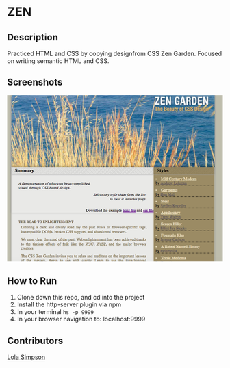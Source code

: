 # ZEN

## Description
Practiced HTML and CSS by copying designfrom CSS Zen Garden. Focused on writing semantic HTML and CSS.

## Screenshots
![Webpage](https://raw.githubusercontent.com/lolasimp/html-css-101/master/screenshots/Screen%20Shot%202018-03-24%20at%2012.18.50%20PM.png)

## How to Run
1. Clone down this repo, and cd into the project
1. Install the http-server plugin via npm
1. In your terminal ```hs -p 9999```
1. In your browser navigation to: localhost:9999

## Contributors
[Lola Simpson](https://github.com/lolasimp)